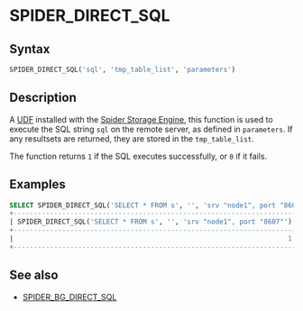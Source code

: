 # SPIDER_DIRECT_SQL

## Syntax

```sql
SPIDER_DIRECT_SQL('sql', 'tmp_table_list', 'parameters')
```

## Description

A [UDF](/programming-customizing-mariadb/user-defined-functions) installed with the [Spider Storage Engine](/columns-storage-engines-and-plugins/storage-engines/spider), this function is used to execute the SQL string `sql` on the remote server, as defined in `parameters`. If any resultsets are returned, they are stored in the `tmp_table_list`.

The function returns `1` if the SQL executes successfully, or `0` if it fails.

## Examples

```sql
SELECT SPIDER_DIRECT_SQL('SELECT * FROM s', '', 'srv "node1", port "8607"');
+----------------------------------------------------------------------+
| SPIDER_DIRECT_SQL('SELECT * FROM s', '', 'srv "node1", port "8607"') |
+----------------------------------------------------------------------+
|                                                                    1 |
+----------------------------------------------------------------------+
```

## See also

- [SPIDER_BG_DIRECT_SQL](/columns-storage-engines-and-plugins/storage-engines/spider/spider-functions/spider_bg_direct_sql)